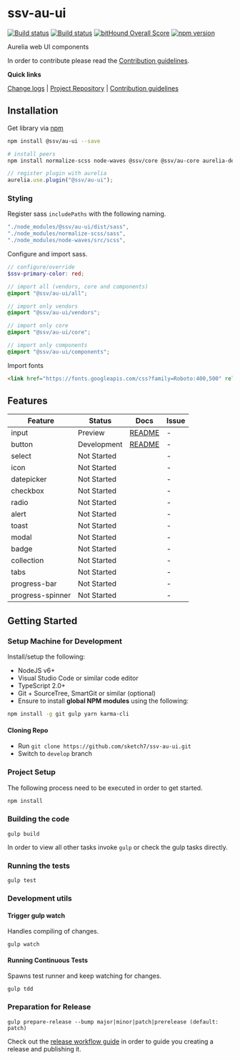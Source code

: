 [projectUri]: https://github.com/sketch7/ssv-au-ui
[projectGit]: https://github.com/sketch7/ssv-au-ui.git
[changeLog]: ./doc/CHANGELOG.md

[contribWiki]: ./doc/CONTRIBUTION.md
[releaseWorkflowWiki]: ./doc/RELEASE-WORKFLOW.md

[npm]: https://www.npmjs.com

# ssv-au-ui
[![Build status](https://ci.appveyor.com/api/projects/status/2e0an5hvxtfs08mf?svg=true)](https://ci.appveyor.com/project/chiko/ssv-au-ui)
[![Build status](https://ci.appveyor.com/api/projects/status/2e0an5hvxtfs08mf/branch/master?svg=true)](https://ci.appveyor.com/project/chiko/ssv-au-ui/branch/master)
[![bitHound Overall Score](https://www.bithound.io/github/sketch7/ssv-au-ui/badges/score.svg)](https://www.bithound.io/github/sketch7/ssv-au-ui)
[![npm version](https://badge.fury.io/js/ssv-au-ui.svg)](https://badge.fury.io/js/ssv-au-ui)

Aurelia web UI components

In order to contribute please read the [Contribution guidelines][contribWiki].

**Quick links**

[Change logs][changeLog] | [Project Repository][projectUri] | [Contribution guidelines][contribWiki]

## Installation

Get library via [npm]
```bash
npm install @ssv/au-ui --save

# install peers
npm install normalize-scss node-waves @ssv/core @ssv/au-core aurelia-dependency-injection aurelia-logging aurelia-ux --save

```

```ts
// register plugin with aurelia
aurelia.use.plugin("@ssv/au-ui");
```

### Styling

Register sass `includePaths` with the following naming.

```js
"./node_modules/@ssv/au-ui/dist/sass",
"./node_modules/normalize-scss/sass",
"./node_modules/node-waves/src/scss",
```

Configure and import sass.

```scss
// configure/override
$ssv-primary-color: red;

// import all (vendors, core and components)
@import "@ssv/au-ui/all";

// import only vendors
@import "@ssv/au-ui/vendors";

// import only core
@import "@ssv/au-ui/core";

// import only components
@import "@ssv/au-ui/components";
```

Import fonts

```html
<link href="https://fonts.googleapis.com/css?family=Roboto:400,500" rel="stylesheet">
```

## Features

| Feature          | Status                              | Docs              | Issue          |
|------------------|-------------------------------------|-------------------|----------------|
| input            |                             Preview | [README][input]   |              - |
| button           |                         Development | [README][button]  |              - |
| select           |                         Not Started |                   |              - |
| icon             |                         Not Started |                   |              - |
| datepicker       |                         Not Started |                   |              - |
| checkbox         |                         Not Started |                   |              - |
| radio            |                         Not Started |                   |              - |
| alert            |                         Not Started |                   |              - |
| toast            |                         Not Started |                   |              - |
| modal            |                         Not Started |                   |              - |
| badge            |                         Not Started |                   |              - |
| collection       |                         Not Started |                   |              - |
| tabs             |                         Not Started |                   |              - |
| progress-bar     |                         Not Started |                   |              - |
| progress-spinner |                         Not Started |                   |              - |

[input]: ./src/input/README.md
[button]: ./src/button/README.md

## Getting Started

### Setup Machine for Development
Install/setup the following:

- NodeJS v6+
- Visual Studio Code or similar code editor
- TypeScript 2.0+
- Git + SourceTree, SmartGit or similar (optional)
- Ensure to install **global NPM modules** using the following:


```bash
npm install -g git gulp yarn karma-cli
```


#### Cloning Repo

- Run `git clone https://github.com/sketch7/ssv-au-ui.git`
- Switch to `develop` branch


### Project Setup
The following process need to be executed in order to get started.

```bash
npm install
```


### Building the code

```
gulp build
```
In order to view all other tasks invoke `gulp` or check the gulp tasks directly.

### Running the tests

```
gulp test
```


### Development utils

#### Trigger gulp watch
Handles compiling of changes.
```
gulp watch
```


#### Running Continuous Tests
Spawns test runner and keep watching for changes.
```
gulp tdd
```


### Preparation for Release

```
gulp prepare-release --bump major|minor|patch|prerelease (default: patch)
```
Check out the [release workflow guide][releaseWorkflowWiki] in order to guide you creating a release and publishing it.